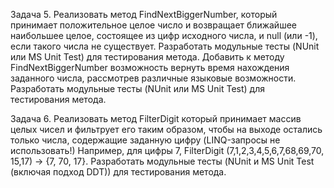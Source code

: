 Задача 5. Реализовать метод FindNextBiggerNumber, который принимает положительное целое число и возвращает ближайшее наибольшее целое, состоящее из цифр исходного числа, и null (или -1), если такого числа не существует.
Разработать модульные тесты (NUnit или MS Unit Test) для тестирования метода.
Добавить к методу FindNextBiggerNumber возможность вернуть время нахождения заданного числа, рассмотрев различные языковые возможности. Разработать модульные тесты (NUnit или MS Unit Test) для тестирования метода.

Задача 6. Реализовать метод FilterDigit который принимает массив целых чисел и фильтрует его таким образом, 
чтобы на выходе остались только числа, содержащие заданную цифру (LINQ-запросы не использовать!) 
Например, для цифры 7, FilterDigit (7,1,2,3,4,5,6,7,68,69,70, 15,17) -> {7, 70, 17}. 
Разработать модульные тесты (NUnit и MS Unit Test (включая подход DDT)) для тестирования метода.
